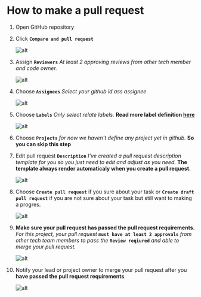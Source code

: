 # How to make a pull request

1. Open GitHub repository
   
2. Click **`Compare and pull request`**
    
    ![alt](https://i.postimg.cc/bNJ1MMWS/image.png)

3. Assign **`Reviewers`** *At least 2 approving reviews from other tech member and code owner.*
   
   ![alt](https://i.postimg.cc/W3f0Bsvh/image.png)
   
4. Choose **`Assignees`** *Select your github id ass assignee*
   
   ![alt](https://i.postimg.cc/5yLmdjSn/image.png)

5. Choose **`Labels`** *Only select relate labels.* **Read more label definition [here](https://)**
   
   ![alt](https://i.postimg.cc/x8vFG6hf/image.png)

6. Choose **`Projects`** *for now we haven't define any project yet in github.* **So you can skip this step**
   
7. Edit pull request **`Description`** *I've created a pull request description template for you so you just need to edit and adjust as you need.* **The template always render automaticaly when you create a pull request.**

    ![alt](https://i.postimg.cc/Lsp4v9Hk/image.png)

8. Choose **`Create pull request`** if you sure about your task or **`Create draft pull request`** if you are not sure about your task but still want to making a progres.

    ![alt](https://i.postimg.cc/Y2bqdc05/image.png)

9.  **Make sure your pull request has passed the pull request requirements.** *For this project, your pull request* **`must have at least 2 approvals`** *from other tech team members to pass the* **`Review reqiured`** *and able to merge your pull request.*
    
    ![alt](https://i.postimg.cc/bwXxw2PH/image.png)

10. Notify your lead or project owner to merge your pull request after you **have passed the pull request requirements**.

    ![alt](https://i.postimg.cc/LXSKFMmB/image.png)
